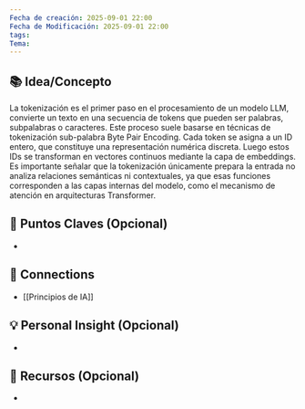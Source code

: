 ```yaml
---
Fecha de creación: 2025-09-01 22:00
Fecha de Modificación: 2025-09-01 22:00
tags: 
Tema:
---
```



## 📚 Idea/Concepto 
La tokenización es el primer paso en el procesamiento de un modelo LLM, convierte un texto en una secuencia de tokens que pueden ser palabras, subpalabras o caracteres. Este proceso suele basarse en técnicas de tokenización sub-palabra Byte Pair Encoding. Cada token se asigna a un ID entero, que constituye una representación numérica discreta. Luego estos IDs se transforman en vectores continuos mediante la capa de embeddings. Es importante señalar que la tokenización únicamente prepara la entrada no analiza relaciones semánticas ni contextuales, ya que esas funciones corresponden a las capas internas del modelo, como el mecanismo de atención en arquitecturas Transformer.

## 📌 Puntos Claves (Opcional)
- 

## 🔗 Connections
- [[Principios de IA]]

## 💡 Personal Insight (Opcional)
- 
## 🧾 Recursos (Opcional)
- 